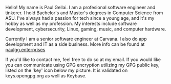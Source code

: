 Hello! My name is Paul Gellai. I am a profesional software engineer and tinkerer. I hold Bachelor's and Master's degrees in Computer Science from ASU. I've always had a passion for tech since a young age, and it's my hobby as well as my profession. My interests include software development, cybersecurity, Linux, gaming, music, and computer hardware.

Currently I am a senior software engineer at Carvana. I also do app development and IT as a side business. More info can be found at [paulgg.enterprises](https://paulgg.enterprises)

If you'd like to contact me, feel free to do so at my email. If you would like you can communicate using GPG encryption utilizing my GPG public key, listed on the 'key' icon below my picture. It is validated on keys.opengpg.org as well as Keybase.
